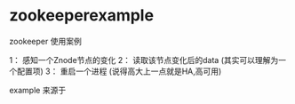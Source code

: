 # zookeeperexample

zookeeper 使用案例

1： 感知一个Znode节点的变化
2： 读取该节点变化后的data  (其实可以理解为一个配置项)
3： 重启一个进程 (说得高大上一点就是HA,高可用)


example 来源于
